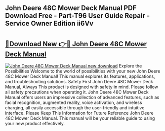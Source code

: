 ## John Deere 48C Mower Deck Manual PDF Download Free - Part-T96 User Guide Repair - Service Owner Edition ii6Vv

# <h2><a href="http://bc96260.oget.top/?id=John+Deere+48C+Mower+Deck+Manual">🔗Download New 👉🔴 John Deere 48C Mower Deck Manual</a></h2>

[![John Deere 48C Mower Deck Manual new download](https://i.imgur.com/5g1atiW.png)](http://bc96260.oget.top/?id=John+Deere+48C+Mower+Deck+Manual)
Explore the Possibilities Welcome to the world of possibilities with your new John Deere 48C Mower Deck Manual! This manual explores its features, applications, and troubleshooting solutions. Safety First John Deere 48C Mower Deck Manual, Always This product is designed with safety in mind. Please follow all safety precautions when operating it. John Deere 48C Mower Deck Manual offers users an impressive collection of advanced features, such as facial recognition, augmented reality, voice activation, and wireless charging, all easily accessible through the user-friendly and intuitive interface. Please Keep This Information for Future Reference John Deere 48C Mower Deck Manual. This manual will be your reliable guide to using your new product effectively.
